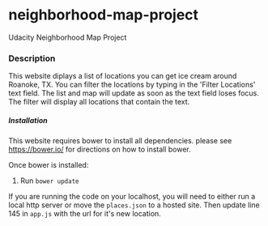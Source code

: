 # neighborhood-map-project
Udacity Neighborhood Map Project

### Description

This website diplays a list of locations you can get ice cream around Roanoke, TX. You can filter the locations by typing in the 'Filter Locations' text field. The list and map will update as soon as the text field loses focus. The filter will display all locations that contain the text.

##### Installation
This website requires bower to install all dependencies. please see https://bower.io/ for directions on how to install bower.

Once bower is installed:

1. Run `bower update`

If you are running the code on your localhost, you will need to either run a local http server or move the `places.json` to a hosted site. Then update line 145 in `app.js` with the url for it's new location. 
